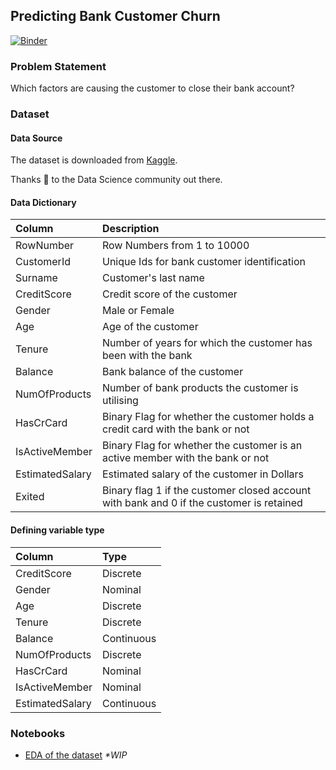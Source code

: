 ## Predicting Bank Customer Churn

[![Binder](https://mybinder.org/badge_logo.svg)](https://mybinder.org/v2/gh/sank3t/Bank-Customer-Churn/HEAD)

### Problem Statement
Which factors are causing the customer to close their bank account?

### Dataset

#### Data Source
The dataset is downloaded from [Kaggle](https://www.kaggle.com/shrutimechlearn/churn-modelling).

Thanks :slightly_smiling_face: to the Data Science community out there.

#### Data Dictionary

| Column          | Description                                                                              |
|:----------------|:-----------------------------------------------------------------------------------------|
| RowNumber       | Row Numbers from 1 to 10000                                                              |
| CustomerId      | Unique Ids for bank customer identification                                              |
| Surname         | Customer's last name                                                                     |
| CreditScore     | Credit score of the customer                                                             |
| Gender          | Male or Female                                                                           |
| Age             | Age of the customer                                                                      |
| Tenure          | Number of years for which the customer has been with the bank                            |
| Balance         | Bank balance of the customer                                                             |
| NumOfProducts   | Number of bank products the customer is utilising                                        |
| HasCrCard       | Binary Flag for whether the customer holds a credit card with the bank or not            |
| IsActiveMember  | Binary Flag for whether the customer is an active member with the bank or not            |
| EstimatedSalary | Estimated salary of the customer in Dollars                                              |
| Exited          | Binary flag 1 if the customer closed account with bank and 0 if the customer is retained |

#### Defining variable type

| Column          | Type          |
|:----------------|:--------------|
| CreditScore     | Discrete      |
| Gender          | Nominal       |
| Age             | Discrete      |
| Tenure          | Discrete      |
| Balance         | Continuous    |
| NumOfProducts   | Discrete      |
| HasCrCard       | Nominal       |
| IsActiveMember  | Nominal       |
| EstimatedSalary | Continuous    |

### Notebooks
* [EDA of the dataset](https://nbviewer.jupyter.org/github/sank3t/Bank-Customer-Churn/blob/master/EDA%20-%20Bank%20Customer%20Churn.ipynb) _*WIP_

